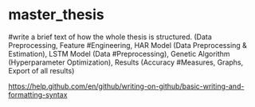 # master_thesis

#write a brief text of how the whole thesis is structured. (Data Preprocessing, Feature #Engineering, HAR Model (Data Preprocessing & Estimation), LSTM Model (Data #Preprocessing), Genetic Algorithm (Hyperparameter Optimization), Results (Accuracy #Measures, Graphs, Export of all results)

https://help.github.com/en/github/writing-on-github/basic-writing-and-formatting-syntax
